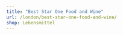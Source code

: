 ```yaml
---
title: "Best Star One Food and Wine"
url: /london/best-star-one-food-and-wine/
shop: Lebensmittel
---
```

